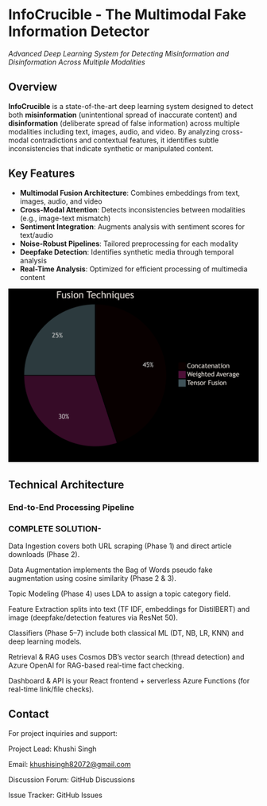 # InfoCrucible - The Multimodal Fake Information Detector  

*Advanced Deep Learning System for Detecting Misinformation and Disinformation Across Multiple Modalities*

## Overview
**InfoCrucible** is a state-of-the-art deep learning system designed to detect both **misinformation** (unintentional spread of inaccurate content) and **disinformation** (deliberate spread of false information) across multiple modalities including text, images, audio, and video. By analyzing cross-modal contradictions and contextual features, it identifies subtle inconsistencies that indicate synthetic or manipulated content.

## Key Features
- **Multimodal Fusion Architecture**: Combines embeddings from text, images, audio, and video
- **Cross-Modal Attention**: Detects inconsistencies between modalities (e.g., image-text mismatch)
- **Sentiment Integration**: Augments analysis with sentiment scores for text/audio
- **Noise-Robust Pipelines**: Tailored preprocessing for each modality
- **Deepfake Detection**: Identifies synthetic media through temporal analysis
- **Real-Time Analysis**: Optimized for efficient processing of multimedia content

![Alt Text](images/piechart.png)

## Technical Architecture

### End-to-End Processing Pipeline
### COMPLETE SOLUTION-
Data Ingestion covers both URL scraping (Phase 1) and direct article downloads (Phase 2).
 
Data Augmentation implements the Bag of Words pseudo fake augmentation using cosine similarity (Phase 2 & 3).
 
Topic Modeling (Phase 4) uses LDA to assign a topic category field.
 
Feature Extraction splits into text (TF IDF, embeddings for DistilBERT) and image (deepfake/detection features via ResNet 50).
 
Classifiers (Phase 5–7) include both classical ML (DT, NB, LR, KNN) and deep learning models.
  
Retrieval & RAG uses Cosmos DB’s vector search (thread detection) and Azure OpenAI for RAG-based real-time fact checking.
 
Dashboard & API is your React frontend + serverless Azure Functions (for real-time link/file checks).


## Contact
For project inquiries and support:

Project Lead: Khushi Singh

Email: khushisingh82072@gmail.com

Discussion Forum: GitHub Discussions

Issue Tracker: GitHub Issues
